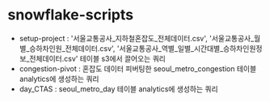 # snowflake-scripts

- setup-project : '서울교통공사_지하철혼잡도_전체데이터.csv', '서울교통공사_월별_승하차인원_전체데이터.csv', '서울교통공사_역별_일별_시간대별_승하차인원정보_전체데이터.csv' 테이블 s3에서 끌어오는 쿼리
- congestion-pivot : 혼잡도 데이터 피버팅한 seoul_metro_congestion 테이블 analytics에 생성하는 쿼리
- day_CTAS : seoul_metro_day 테이블 analytics에 생성하는 쿼리
